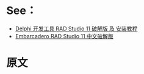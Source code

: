 # See：
- [ Delphi 开发工具 RAD Studio 11 破解版 及 安装教程 ](https://php-note.com/2183.html)
- [Embarcadero RAD Studio 11 中文破解版](https://m.zdfans.com/html/82104.html)

# 原文
